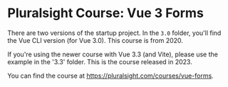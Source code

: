 # Pluralsight Course: Vue 3 Forms

There are two versions of the startup project. In the `3.0` folder, you'll
find the Vue CLI version (for Vue 3.0). This course is from 2020.

If you're using the newer course with Vue 3.3 (and Vite), please use the example in the '3.3' folder. This is the course released in 2023.

You can find the course at https://pluralsight.com/courses/vue-forms.
